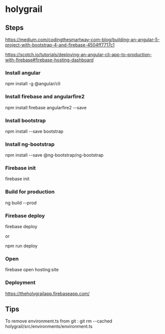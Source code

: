 # holygrail


## Steps 
https://medium.com/codingthesmartway-com-blog/building-an-angular-5-project-with-bootstrap-4-and-firebase-4504ff7717c1

https://scotch.io/tutorials/deploying-an-angular-cli-app-to-production-with-firebase#firebase-hosting-dashboard

### Install angular
npm install -g @angular/cli

### Install firebase and angularfire2
npm install firebase angularfire2 --save

### Install bootstrap
npm install --save bootstrap

### Install ng-bootstrap
npm install --save @ng-bootstrap/ng-bootstrap

### Firebase init
firebase init

### Build for production
ng build --prod

### Firebase deploy
firebase deploy

or

npm run deploy

### Open
firebase open hosting:site

### Deployment 
https://theholygrailapp.firebaseapp.com/

## Tips 

To remove environment.ts from git : 
git rm --cached holygrail/src/environments/environment.ts

